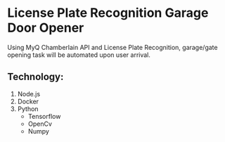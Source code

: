 # License Plate Recognition Garage Door Opener
Using MyQ Chamberlain API and License Plate Recognition, garage/gate opening task will be automated upon user arrival.

## Technology:
1. Node.js
2. Docker
3. Python
    - Tensorflow
    - OpenCv
    - Numpy

